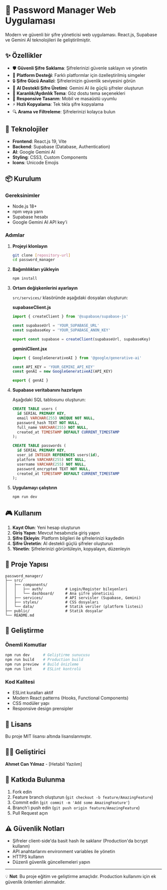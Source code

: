 # 🔐 Password Manager Web Uygulaması

Modern ve güvenli bir şifre yöneticisi web uygulaması. React.js, Supabase ve Gemini AI teknolojileri ile geliştirilmiştir.

## ✨ Özellikler

- 🛡️ **Güvenli Şifre Saklama**: Şifrelerinizi güvenle saklayın ve yönetin
- 🎯 **Platform Desteği**: Farklı platformlar için özelleştirilmiş simgeler
- 🔒 **Şifre Gücü Analizi**: Şifrelerinizin güvenlik seviyesini görün
- 🤖 **AI Destekli Şifre Üretimi**: Gemini AI ile güçlü şifreler oluşturun
- 🌙 **Karanlık/Aydınlık Tema**: Göz dostu tema seçenekleri
- 📱 **Responsive Tasarım**: Mobil ve masaüstü uyumlu
- ⚡ **Hızlı Kopyalama**: Tek tıkla şifre kopyalama
- 🔍 **Arama ve Filtreleme**: Şifrelerinizi kolayca bulun

## 🚀 Teknolojiler

- **Frontend**: React.js 19, Vite
- **Backend**: Supabase (Database, Authentication)
- **AI**: Google Gemini AI
- **Styling**: CSS3, Custom Components
- **Icons**: Unicode Emojis

## 📦 Kurulum

### Gereksinimler
- Node.js 18+ 
- npm veya yarn
- Supabase hesabı
- Google Gemini AI API key'i

### Adımlar

1. **Projeyi klonlayın**
   ```bash
   git clone [repository-url]
   cd password_manager
   ```

2. **Bağımlılıkları yükleyin**
   ```bash
   npm install
   ```

3. **Ortam değişkenlerini ayarlayın**
   
   `src/services/` klasöründe aşağıdaki dosyaları oluşturun:
   
   **supabaseClient.js**
   ```javascript
   import { createClient } from '@supabase/supabase-js'
   
   const supabaseUrl = 'YOUR_SUPABASE_URL'
   const supabaseKey = 'YOUR_SUPABASE_ANON_KEY'
   
   export const supabase = createClient(supabaseUrl, supabaseKey)
   ```
   
   **geminiClient.jsx**
   ```javascript
   import { GoogleGenerativeAI } from '@google/generative-ai'
   
   const API_KEY = 'YOUR_GEMINI_API_KEY'
   const genAI = new GoogleGenerativeAI(API_KEY)
   
   export { genAI }
   ```

4. **Supabase veritabanını hazırlayın**
   
   Aşağıdaki SQL tablosunu oluşturun:
   ```sql
   CREATE TABLE users (
     id SERIAL PRIMARY KEY,
     email VARCHAR(255) UNIQUE NOT NULL,
     password_hash TEXT NOT NULL,
     full_name VARCHAR(255) NOT NULL,
     created_at TIMESTAMP DEFAULT CURRENT_TIMESTAMP
   );
   
   CREATE TABLE passwords (
     id SERIAL PRIMARY KEY,
     user_id INTEGER REFERENCES users(id),
     platform VARCHAR(255) NOT NULL,
     username VARCHAR(255) NOT NULL,
     password_encrypted TEXT NOT NULL,
     created_at TIMESTAMP DEFAULT CURRENT_TIMESTAMP
   );
   ```

5. **Uygulamayı çalıştırın**
   ```bash
   npm run dev
   ```

## 🎮 Kullanım

1. **Kayıt Olun**: Yeni hesap oluşturun
2. **Giriş Yapın**: Mevcut hesabınızla giriş yapın
3. **Şifre Ekleyin**: Platform bilgileri ile şifrelerinizi kaydedin
4. **Şifre Üretetin**: AI destekli güçlü şifreler oluşturun
5. **Yönetin**: Şifrelerinizi görüntüleyin, kopyalayın, düzenleyin

## 📁 Proje Yapısı

```
password_manager/
├── src/
│   ├── components/
│   │   ├── auth/          # Login/Register bileşenleri
│   │   └── dashboard/     # Ana şifre yöneticisi
│   ├── services/          # API servisler (Supabase, Gemini)
│   ├── styles/            # CSS dosyaları
│   └── data/              # Statik veriler (platform listesi)
├── public/                # Statik dosyalar
└── README.md
```

## 🔧 Geliştirme

### Önemli Komutlar
```bash
npm run dev      # Geliştirme sunucusu
npm run build    # Production build
npm run preview  # Build önizleme
npm run lint     # ESLint kontrolü
```

### Kod Kalitesi
- ESLint kuralları aktif
- Modern React patterns (Hooks, Functional Components)
- CSS modüler yapı
- Responsive design prensipler

## 📝 Lisans

Bu proje MIT lisansı altında lisanslanmıştır.

## 👨‍💻 Geliştirici

**Ahmet Can Yılmaz** - [Hetabil Yazılım]

## 🤝 Katkıda Bulunma

1. Fork edin
2. Feature branch oluşturun (`git checkout -b feature/AmazingFeature`)
3. Commit edin (`git commit -m 'Add some AmazingFeature'`)
4. Branch'i push edin (`git push origin feature/AmazingFeature`)
5. Pull Request açın

## ⚠️ Güvenlik Notları

- Şifreler client-side'da basit hash ile saklanır (Production'da bcrypt kullanın)
- API anahtarlarını environment variables ile yönetin
- HTTPS kullanın
- Düzenli güvenlik güncellemeleri yapın

---

💡 **Not**: Bu proje eğitim ve geliştirme amaçlıdır. Production kullanımı için ek güvenlik önlemleri alınmalıdır.

